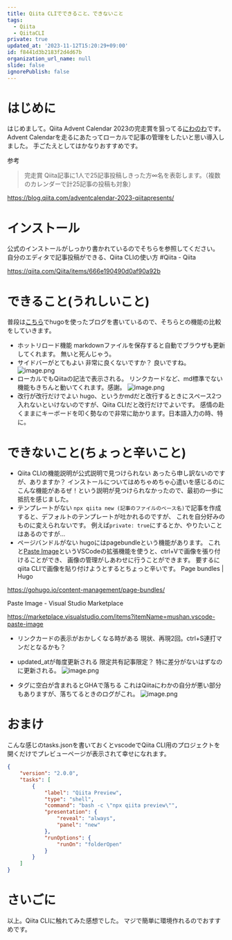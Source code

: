 ```yaml
---
title: Qiita CLIでできること、できないこと
tags:
  - Qiita
  - QiitaCLI
private: true
updated_at: '2023-11-12T15:20:29+09:00'
id: f8441d3b2183f2d4d67b
organization_url_name: null
slide: false
ignorePublish: false
---
```

# はじめに
はじめまして。Qiita Advent Calendar 2023の完走賞を狙ってる[にわのわ](https://twitter.com/niwa_nowa)です。
Advent Calendarを走るにあたってローカルで記事の管理をしたいと思い導入しました。
手ごたえとしてはかなりおすすめです。

参考
> 完走賞
Qiita記事に1人で25記事投稿しきった方∞名を表彰します。（複数のカレンダーで計25記事の投稿も対象）

https://blog.qiita.com/adventcalendar-2023-qiitapresents/


# インストール
公式のインストールがしっかり書かれているのでそちらを参照してください。
自分のエディタで記事投稿ができる、Qiita CLIの使い方 #Qiita - Qiita

https://qiita.com/Qiita/items/666e190490d0af90a92b

# できること(うれしいこと)

普段は[こちら](https://hugo.niwanowa.tips/)でhugoを使ったブログを書いているので、そちらとの機能の比較をしていきます。
- ホットリロード機能
markdownファイルを保存すると自動でブラウザも更新してくれます。
無いと死んじゃう。
- サイドバーがとてもよい
非常に良くないですか？
良いですね。
![image.png](https://qiita-image-store.s3.ap-northeast-1.amazonaws.com/0/590707/dc63649a-9039-f24b-1528-02e8b89aa419.png)
- ローカルでもQiitaの記法で表示される。
リンクカードなど、md標準でない機能もきちんと動いてくれます。感謝。
![image.png](https://qiita-image-store.s3.ap-northeast-1.amazonaws.com/0/590707/c31a7b1b-9596-d941-0f1e-a1c55d9aa3fd.png)
- 改行が改行だけでよい
hugo、というかmdだと改行するときにスペース2つ入れないといけないのですが、Qiita CLIだと改行だけでよいです。
感情の赴くままにキーボードを叩く勢なので非常に助かります。日本語入力の時、特に。

# できないこと(ちょっと辛いこと)
- Qiita CLIの機能説明が公式説明で見つけられない
あったら申し訳ないのですが、ありますか？
インストールについてはめちゃめちゃ心遣いを感じるのに
こんな機能があるぜ！という説明が見つけられなかったので、最初の一歩に抵抗を感じました。
- テンプレートがない
```npx qiita new (記事のファイルのベース名)```で記事を作成すると、デフォルトのテンプレートが吐かれるのですが、
これを自分好みのものに変えられないです。
例えば```private: true```にするとか、やりたいことはあるのですが...
- ページバンドルがない
hugoにはpagebundleという機能があります。
これと[Paste Image](https://marketplace.visualstudio.com/items?itemName=mushan.vscode-paste-image)というVSCodeの拡張機能を使うと、ctrl+Vで画像を張り付けることができ、
画像の管理がしあわせに行うことができます。
要するにqiita CLIで画像を貼り付けようとするとちょっと辛いです。
Page bundles | Hugo

https://gohugo.io/content-management/page-bundles/

Paste Image - Visual Studio Marketplace

https://marketplace.visualstudio.com/items?itemName=mushan.vscode-paste-image

- リンクカードの表示がおかしくなる時がある
現状、再現2回。ctrl+S連打マンだとなるかも？

- updated_atが毎度更新される
限定共有記事限定？
特に差分がないはずなのに更新される。
![image.png](https://qiita-image-store.s3.ap-northeast-1.amazonaws.com/0/590707/5b518e84-82e8-9bca-9824-a518ad11650f.png)

- タグに空白が含まれるとGHAで落ちる
これはQiitaにわかの自分が悪い部分もありますが、落ちてるときのログがこれ。
![image.png](https://qiita-image-store.s3.ap-northeast-1.amazonaws.com/0/590707/46a84687-acc7-ed83-fa62-25f453866e9d.png)

# おまけ
こんな感じのtasks.jsonを書いておくとvscodeでQiita CLI用のプロジェクトを開くだけでプレビューページが表示されて幸せになれます。
```tasks.json
{
    "version": "2.0.0",
    "tasks": [
        {
            "label": "Qiita Preview",
            "type": "shell",
            "command": "bash -c \"npx qiita preview\"",
            "presentation": {
                "reveal": "always",
                "panel": "new"
            },
            "runOptions": {
                "runOn": "folderOpen"
            }
        }
    ]
}
```

# さいごに
以上。Qiita CLIに触れてみた感想でした。
マジで簡単に環境作れるのでおすすめです。
